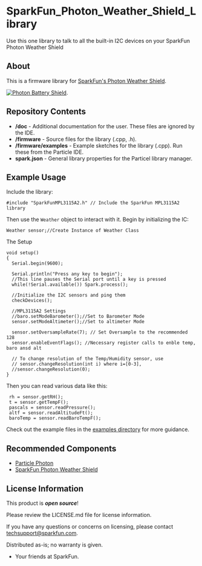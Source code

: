 # SparkFun_Photon_Weather_Shield_Library
Use this one library to talk to all the built-in I2C devices on your SparkFun Photon Weather Shield

About
-------------------

This is a firmware library for [SparkFun's Photon Weather Shield](https://www.sparkfun.com/products/13630).

[![Photon Battery Shield](https://cdn.sparkfun.com//assets/parts/1/1/0/1/7/13630-01a.jpg)](https://www.sparkfun.com/products/13630).

Repository Contents
-------------------

* **/doc** - Additional documentation for the user. These files are ignored by the IDE. 
* **/firmware** - Source files for the library (.cpp, .h).
* **/firmware/examples** - Example sketches for the library (.cpp). Run these from the Particle IDE. 
* **spark.json** - General library properties for the Particel library manager. 

Example Usage
-------------------

Include the library:

	#include "SparkFunMPL3115A2.h" // Include the SparkFun MPL3115A2 library
	
Then use the `Weather` object to interact with it. Begin by initializing the IC:

	Weather sensor;//Create Instance of Weather Class

The Setup

	void setup()
	{
	  Serial.begin(9600);
	
	  Serial.println("Press any key to begin");
	  //This line pauses the Serial port until a key is pressed
	  while(!Serial.available()) Spark.process();
	
	  //Initialize the I2C sensors and ping them
	  checkDevices();
	
	  //MPL3115A2 Settings
	  //baro.setModeBarometer();//Set to Barometer Mode
	  sensor.setModeAltimeter();//Set to altimeter Mode
	
	  sensor.setOversampleRate(7); // Set Oversample to the recommended 128
	  sensor.enableEventFlags(); //Necessary register calls to enble temp, baro ansd alt
	
	  // To change resolution of the Temp/Humidity sensor, use
	  // sensor.changeResolution(int i) where i=[0-3],
	  //sensor.changeResolution(0);
	}

Then you can read various data like this:

	 rh = sensor.getRH();
	 t = sensor.getTempF();
	 pascals = sensor.readPressure();
	 altf = sensor.readAltitudeFt();
	 baroTemp = sensor.readBaroTempF();
	
Check out the example files in the [examples directory]() for more guidance.

Recommended Components
-------------------

* [Particle Photon](https://www.sparkfun.com/products/13345)
* [SparkFun Photon Weather Shield](https://www.sparkfun.com/products/13630)

License Information
-------------------

This product is _**open source**_! 

Please review the LICENSE.md file for license information. 

If you have any questions or concerns on licensing, please contact techsupport@sparkfun.com.

Distributed as-is; no warranty is given.

- Your friends at SparkFun.
